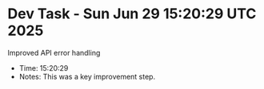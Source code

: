 # Dev Task - Sun Jun 29 15:20:29 UTC 2025
Improved API error handling
- Time: 15:20:29
- Notes: This was a key improvement step.
